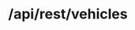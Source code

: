 ---
title: /api/rest/vehicles
position_number: 1.1
type: post
description: Create Vehicle
parameters:
  - name:
    content:
content_markdown: |-
  Adds a vehicle to inventory
left_code_blocks:
  - code_block: |-
      {
        "vin": "KL8CB6S92EC562180",
        "make": "CHEVROLET",
        "model": "SPARK",
        "year": "2014",
        "customer": {
          "name": "String",
          "identifier": "String or number"
        },
        "origin": {
          "name": "String",
          "email": "email@email.com",
          "line1": "String",
          "line2": "String",
          "city": "St. Louis",
          "state": "MO",
          "zip": "63103",
          "identifier": "String",
          "splc": "string",
          "ref_key": "string",
          "dealer_code": "string",
          "ramp_code": "string",
          "phone": "3145551212"
        },
        "destination": {
          "name": "String",
          "email": "email@email.com",
          "line1": "String",
          "line2": "String",
          "city": "Chicago",
          "state": "IL",
          "zip": "60001",
          "identifier": "String",
          "splc": "string",
          "ref_key": "string",
          "dealer_code": "string",
          "ramp_code": "string",
          "phone": "6185551212"
        },
        "bay_location": "string",
        "order_number": "string"
      }
    title: Request
    language: json
right_code_blocks:
  - code_block: |2-
      https://{subdomain}.vehichaul.com/api/rest/vehicle
    title: URL
    language: text
  - code_block: |2-
      201 Created
    title: Response
    language: json
  - code_block: |2-
      400 Bad Request
    title: Error
    language: json
---
